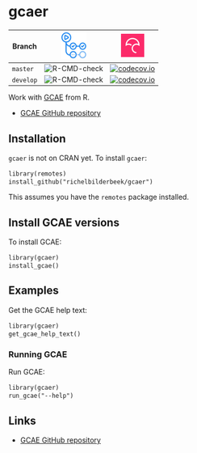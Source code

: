 # gcaer

Branch   |[![GitHub Actions logo](man/figures/GitHubActions.png)](https://github.com/richelbilderbeek/gcaer/actions)|[![Codecov logo](man/figures/Codecov.png)](https://www.codecov.io)
---------|----------------------------------------------------------------------------------------------------------|--------------------------------------------------------------------------------------------------------------------------------------------------------------
`master` |![R-CMD-check](https://github.com/richelbilderbeek/gcaer/workflows/R-CMD-check/badge.svg?branch=master)   |[![codecov.io](https://codecov.io/github/richelbilderbeek/gcaer/coverage.svg?branch=master)](https://codecov.io/github/richelbilderbeek/gcaer/branch/master)
`develop`|![R-CMD-check](https://github.com/richelbilderbeek/gcaer/workflows/R-CMD-check/badge.svg?branch=develop)  |[![codecov.io](https://codecov.io/github/richelbilderbeek/gcaer/coverage.svg?branch=develop)](https://codecov.io/github/richelbilderbeek/gcaer/branch/develop)

Work with [GCAE](https://github.com/richelbilderbeek/genocae/tree/Pheno) from R.

 * [GCAE GitHub repository](https://github.com/richelbilderbeek/genocae/tree/Pheno)

## Installation

`gcaer` is not on CRAN yet. To install `gcaer`:

```
library(remotes)
install_github("richelbilderbeek/gcaer")
```

This assumes you have the `remotes` package installed.

## Install GCAE versions

To install GCAE:

```
library(gcaer)
install_gcae()
```

## Examples

Get the GCAE help text:

```
library(gcaer)
get_gcae_help_text()
```

### Running GCAE

Run GCAE:

```
library(gcaer)
run_gcae("--help")
```

## Links

 * [GCAE GitHub repository](https://github.com/richelbilderbeek/genocae/tree/Pheno)



